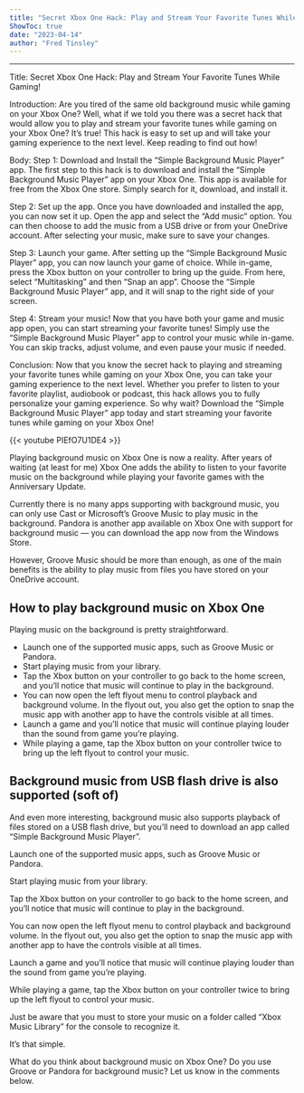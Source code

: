 ```yaml
---
title: "Secret Xbox One Hack: Play and Stream Your Favorite Tunes While Gaming!"
ShowToc: true 
date: "2023-04-14"
author: "Fred Tinsley"
---
```

*****
Title: Secret Xbox One Hack: Play and Stream Your Favorite Tunes While Gaming!

Introduction:
Are you tired of the same old background music while gaming on your Xbox One? Well, what if we told you there was a secret hack that would allow you to play and stream your favorite tunes while gaming on your Xbox One? It’s true! This hack is easy to set up and will take your gaming experience to the next level. Keep reading to find out how!

Body:
Step 1: Download and Install the “Simple Background Music Player” app.
The first step to this hack is to download and install the “Simple Background Music Player” app on your Xbox One. This app is available for free from the Xbox One store. Simply search for it, download, and install it.

Step 2: Set up the app.
Once you have downloaded and installed the app, you can now set it up. Open the app and select the “Add music” option. You can then choose to add the music from a USB drive or from your OneDrive account. After selecting your music, make sure to save your changes.

Step 3: Launch your game.
After setting up the “Simple Background Music Player” app, you can now launch your game of choice. While in-game, press the Xbox button on your controller to bring up the guide. From here, select “Multitasking” and then “Snap an app”. Choose the “Simple Background Music Player” app, and it will snap to the right side of your screen.

Step 4: Stream your music!
Now that you have both your game and music app open, you can start streaming your favorite tunes! Simply use the “Simple Background Music Player” app to control your music while in-game. You can skip tracks, adjust volume, and even pause your music if needed.

Conclusion:
Now that you know the secret hack to playing and streaming your favorite tunes while gaming on your Xbox One, you can take your gaming experience to the next level. Whether you prefer to listen to your favorite playlist, audiobook or podcast, this hack allows you to fully personalize your gaming experience. So why wait? Download the “Simple Background Music Player” app today and start streaming your favorite tunes while gaming on your Xbox One!

{{< youtube PIEfO7U1DE4 >}} 



Playing background music on Xbox One is now a reality. After years of waiting (at least for me) Xbox One adds the ability to listen to your favorite music on the background while playing your favorite games with the Anniversary Update.
 
Currently there is no many apps supporting with background music, you can only use Cast or Microsoft’s Groove Music to play music in the background. Pandora is another app available on Xbox One with support for background music — you can download the app now from the Windows Store.
 
However, Groove Music should be more than enough, as one of the main benefits is the ability to play music from files you have stored on your OneDrive account.
 
## How to play background music on Xbox One
 
Playing music on the background is pretty straightforward.
 
- Launch one of the supported music apps, such as Groove Music or Pandora.
 - Start playing music from your library.
 - Tap the Xbox button on your controller to go back to the home screen, and you’ll notice that music will continue to play in the background.
 - You can now open the left flyout menu to control playback and background volume. In the flyout out, you also get the option to snap the music app with another app to have the controls visible at all times.
 - Launch a game and you’ll notice that music will continue playing louder than the sound from game you’re playing.
 - While playing a game, tap the Xbox button on your controller twice to bring up the left flyout to control your music.

 
## Background music from USB flash drive is also supported (soft of)
 
And even more interesting, background music also supports playback of files stored on a USB flash drive, but you’ll need to download an app called “Simple Background Music Player”.
 
Launch one of the supported music apps, such as Groove Music or Pandora.
 
Start playing music from your library.
 

 
Tap the Xbox button on your controller to go back to the home screen, and you’ll notice that music will continue to play in the background.
 
You can now open the left flyout menu to control playback and background volume. In the flyout out, you also get the option to snap the music app with another app to have the controls visible at all times.
 
Launch a game and you’ll notice that music will continue playing louder than the sound from game you’re playing.
 
While playing a game, tap the Xbox button on your controller twice to bring up the left flyout to control your music.
 
Just be aware that you must to store your music on a folder called “Xbox Music Library” for the console to recognize it.
 
It’s that simple.
 
What do you think about background music on Xbox One? Do you use Groove or Pandora for background music? Let us know in the comments below.




